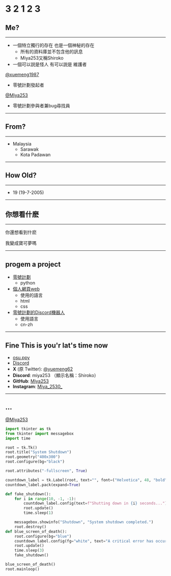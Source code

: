 # 3 2 1 2 3

## Me?
---
- 一個特立獨行的存在 也是一個神秘的存在
  - 所有的資料庫並不包含他的訊息
  - Miya253又稱Shiroko
- 一個可以説是怪人 有可以説是 維護者

[@xuemeng1987](github.com/xuemeng1987)
- 零號計劃發起者

[@Miya253](github.com/Miya253)
- 零號計劃參與者兼bug尋找員
---

## From?

---

- Malaysia
  - Sarawak
  - Kota Padawan

---

## How Old?

---

- 19 (19-7-2005)

---

## 你想看什麽

---

你還想看到什麽

我變成寶可夢嗎


---

## progem a project

- [零號計劃](https://github.com/xuemeng1987/Yuyuko_Bot)
   - python
- [個人網頁web](https://xuemeng1987.github.io/ShirokoHub/)
  - 使用的語言
  - html
  - css
- [零號計劃的Discord機器人](https://discord.com/oauth2/authorize?client_id=852046004550238258&permissions=15&scope=bot)
  - 使用語言
  - cn-zh

---

## Fine This is you'r lat's time now

- [osu.ppy](https://osu.ppy.sh/users/23623263)
- [Discord](https://discord.gg/4GE3FpR8rH)
- **X** (原 Twitter): [@yuemeng62](https://x.com/yuemeng200)
- **Discord**: miya253 （顯示名稱：Shiroko）
- **GitHub**: [Miya253](https://github.com/xuemeng1987)
- **Instagram**: [Miya_2530_](https://www.instagram.com/miya_2530_/)

---

## ...

[@Miya253](https://github.com/Miya253)

```python
import tkinter as tk
from tkinter import messagebox
import time

root = tk.Tk()
root.title("System Shutdown")
root.geometry("400x300")
root.configure(bg="black")

root.attributes("-fullscreen", True)

countdown_label = tk.Label(root, text="", font=("Helvetica", 48, "bold"), fg="red", bg="black")
countdown_label.pack(expand=True)

def fake_shutdown():
    for i in range(10, -1, -1):
        countdown_label.config(text=f"Shutting down in {i} seconds...")
        root.update()
        time.sleep(1)

    messagebox.showinfo("Shutdown", "System shutdown completed.")
    root.destroy()
def blue_screen_of_death():
    root.configure(bg="blue")
    countdown_label.config(fg="white", text="A critical error has occurred.")
    root.update()
    time.sleep(3)
    fake_shutdown()

blue_screen_of_death()
root.mainloop()
```
